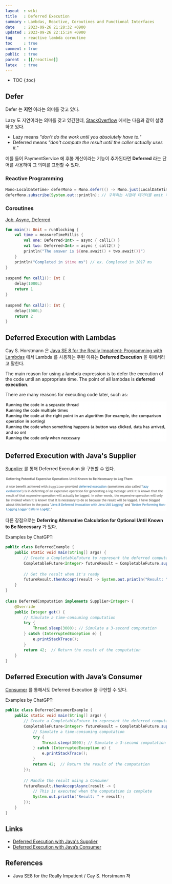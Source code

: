 ```yaml
---
layout  : wiki
title   : Deferred Execution
summary : Lambdas, Reactive, Coroutines and Functional Interfaces
date    : 2023-09-26 21:28:32 +0900
updated : 2023-09-26 22:15:24 +0900
tag     : reactive lambda coroutine
toc     : true
comment : true
public  : true
parent  : [[/reactive]]
latex   : true
---
```

* TOC
{:toc}

## Defer

Defer 는 __지연__ 이라는 의미를 갖고 있다.

Lazy 도 지연이라는 의미를 갖고 있긴한데, [StackOverflow](https://stackoverflow.com/questions/2530755/difference-between-deferred-execution-and-lazy-evaluation-in-c-sharp) 에서는 다음과 같이 설명하고 있다.

- Lazy means _"don't do the work until you absolutely have to."_
- Deferred means _"don't compute the result until the caller actually uses it."_

예를 들어 PaymentService 에 후불 계산이라는 기능이 추가된다면 __Deferred__ 라는 단어를 사용하여 그 의미를 표현할 수 있다.

### Reactive Programming

```java
Mono<LocalDateTime> deferMono = Mono.defer(() -> Mono.just(LocalDateTime.now()));
deferMono.subscribe(System.out::println); // 구독하는 시점에 데이터를 emit 하는 Mono 를 생성
```

### Coroutines

[Job, Async, Deferred](https://baekjungho.github.io/wiki/kotlin/kotlin-coroutine-deferred-async/)

```kotlin
fun main(): Unit = runBlocking {
    val time = measureTimeMillis {
        val one: Deferred<Int> = async { call1() }
        val two: Deferred<Int> = async { call2() }
        println("The answer is ${one.await() + two.await()}")
    }
    println("Completed in $time ms") // ex. Completed in 1017 ms
}

suspend fun call1(): Int {
    delay(1000L)
    return 1
}

suspend fun call2(): Int {
    delay(1000L)
    return 2
}
```

## Deferred Execution with Lambdas

Cay S. Horstmann 은 [Java SE 8 for the Really Impatient: Programming with Lambdas](https://www.informit.com/articles/article.aspx?p=2171751) 에서
Lambda 를 사용하는 주된 이유는 __Deferred Execution__ 을 위해서라고 말한다.

The main reason for using a lambda expression is to defer the execution of the code until an appropriate time. The point of all lambdas is __deferred execution__.

There are many reasons for executing code later, such as:

![](/resource/wiki/reactive-defer/deferred-execution-reason.png)

## Deferred Execution with Java's Supplier

[Supplier](https://docs.oracle.com/javase/10/docs/api/java/util/function/Supplier.html) 를 통해 Deferred Execution 을 구현할 수 있다.

![](/resource/wiki/reactive-defer/supplier-benefit.png)

다른 장점으로는 __Deferring Alternative Calculation for Optional Until Known to Be Necessary__ 가 있다.

Examples by ChatGPT:

```java
public class DeferredExample {
    public static void main(String[] args) {
        // Create a CompletableFuture to represent the deferred computation
        CompletableFuture<Integer> futureResult = CompletableFuture.supplyAsync(new DeferredComputation());

        // Get the result when it's ready
        futureResult.thenAccept(result -> System.out.println("Result: " + result));
    }
}

class DeferredComputation implements Supplier<Integer> {
    @Override
    public Integer get() {
        // Simulate a time-consuming computation
        try {
            Thread.sleep(3000); // Simulate a 3-second computation
        } catch (InterruptedException e) {
            e.printStackTrace();
        }
        return 42;  // Return the result of the computation
    }
}
```

## Deferred Execution with Java’s Consumer

[Consumer](https://docs.oracle.com/javase/8/docs/api/java/util/function/Consumer.html) 를 통해서도 Deferred Execution 을 구현할 수 있다.

Examples by ChatGPT:

```java
public class DeferredConsumerExample {
    public static void main(String[] args) {
        // Create a CompletableFuture to represent the deferred computation
        CompletableFuture<Integer> futureResult = CompletableFuture.supplyAsync(() -> {
            // Simulate a time-consuming computation
            try {
                Thread.sleep(3000); // Simulate a 3-second computation
            } catch (InterruptedException e) {
                e.printStackTrace();
            }
            return 42;  // Return the result of the computation
        });

        // Handle the result using a Consumer
        futureResult.thenAcceptAsync(result -> {
            // This is executed when the computation is complete
            System.out.println("Result: " + result);
        });
    }
}
```

## Links

- [Deferred Execution with Java's Supplier](http://marxsoftware.blogspot.com/2018/05/deferred-execution-java-supplier.html)
- [Deferred Execution with Java’s Consumer](https://www.javacodegeeks.com/2018/06/deferred-execution-java-consumer.html)

## References

- Java SE8 for the Really Impatient / Cay S. Horstmann 저

